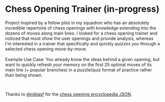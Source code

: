 # Chess Opening Trainer (in-progress)

Project inspired by a fellow pilot in my squadron who has an absolutely incredible repertoire of chess openings with knowledge extending into the dozens of moves along main lines. I looked for a chess opening trainer and noticed that most *show* the user openings and provide analysis, whereas I'm interested in a trainer that specifically and quickly *quizzes you* through a selected chess opening move-by-move. </br> </br> 
Example Use Case: You already know the ideas behind a given opening, but want to quickly refresh your memory on the first 25 optimal moves of its main line (+ popular branches) in a puzzle/quiz format of practice rather than being shown.

</br>

Thanks to [@niklasf](https://github.com/niklasf) for the [chess opening encyclopedia JSON](https://github.com/GeoffreyFClark/chess-opening-trainer/blob/main/chess_opening_encyclopedia.json).
